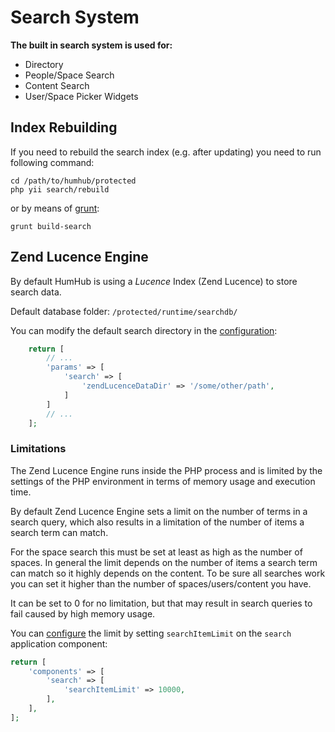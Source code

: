 Search System
=============

**The built in search system is used for:**
- Directory
- People/Space Search
- Content Search
- User/Space Picker Widgets


Index Rebuilding
----------------

If you need to rebuild the search index (e.g. after updating) you need to run following command:

```
cd /path/to/humhub/protected
php yii search/rebuild
```

or by means of [grunt](../developer/core-build.md):

```
grunt build-search
```

Zend Lucence Engine
--------------------

By default HumHub is using a *Lucence* Index (Zend Lucence) to store search data.

Default database folder: `/protected/runtime/searchdb/`

You can modify the default search directory in the [configuration](advanced-configuration.md):

```php
    return [
        // ...
        'params' => [
            'search' => [
                'zendLucenceDataDir' => '/some/other/path',
            ]
        ]
        // ...
    ];
```

### Limitations

The Zend Lucence Engine runs inside the PHP process and is limited by the
settings of the PHP environment in terms of memory usage and execution time.

By default Zend Lucence Engine sets a limit on the number of terms in a search query,
which also results in a limitation of the number of items a search term can match.

For the space search this must be set at least as high as the number of spaces.
In general the limit depends on the number of items a search term can match so it
highly depends on the content. To be sure all searches work you can set it higher than the
number of spaces/users/content you have.

It can be set to 0 for no limitation, but that may result in search queries
to fail caused by high memory usage.

You can [configure](advanced-configuration.md) the limit by setting `searchItemLimit` on the `search` application component:

```php
return [
    'components' => [
        'search' => [
            'searchItemLimit' => 10000,
        ],
    ],
];
```
